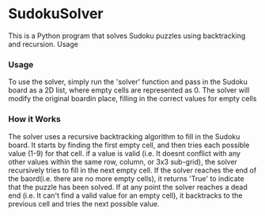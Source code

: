 # SudokuSolver
This is a Python program that solves Sudoku puzzles using backtracking and recursion.
Usage
### Usage
To use the solver, simply run the 'solver' function and pass in the Sudoku board as a 2D list, where empty cells are represented as 0. The solver will modify the original boardin place, filling in the correct values for empty cells
### How it Works
The solver uses a recursive backtracking algorithm to fill in the Sudoku board. It starts by finding the first empty cell, and then tries each possible value (1-9) for that cell. if a value is valid (i.e. It doesnt conflict with any other values within the same row, column, or 3x3 sub-grid), the solver recursively tries to fill in the next empty cell. If the solver reaches the end of the baord(i.e. there are no more empty cells), it returns 'True' to indicate that the puzzle has been solved. If at any point the solver reaches a dead end (i.e. It can't find a valid value for an empty cell), it backtracks to the previous cell and tries the next possible value.
